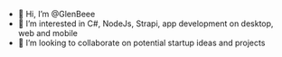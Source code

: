 - 👋 Hi, I’m @GlenBeee
- 👀 I’m interested in C#, NodeJs, Strapi, app development on desktop, web and mobile
- 💞️ I’m looking to collaborate on potential startup ideas and projects


<!---
GlenBeee/GlenBeee is a ✨ special ✨ repository because its `README.md` (this file) appears on your GitHub profile.
You can click the Preview link to take a look at your changes.
--->
